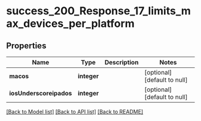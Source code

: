 # success_200_Response_17_limits_max_devices_per_platform

## Properties
Name | Type | Description | Notes
------------ | ------------- | ------------- | -------------
**macos** | **integer** |  | [optional] [default to null]
**iosUnderscoreipados** | **integer** |  | [optional] [default to null]

[[Back to Model list]](../README.md#documentation-for-models) [[Back to API list]](../README.md#documentation-for-api-endpoints) [[Back to README]](../README.md)


